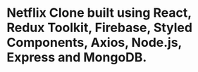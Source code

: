 # Netflix Clone built using React, Redux Toolkit, Firebase, Styled Components, Axios, Node.js, Express and MongoDB.





